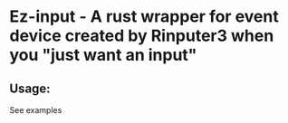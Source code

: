 # Ez-input - A rust wrapper for event device created by Rinputer3 when you "just want an input"

## Usage:
See examples
